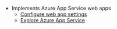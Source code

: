 - Implements Azure App Service web apps
  - [Configure web app settings](LearningPath/ImplementsAzureAppServiceWebapps/ConfigureWebAppSettings.md)
  - [Explore Azure App Service](LearningPath/ImplementsAzureAppServiceWebapps/ExploreAzureAppService.md)